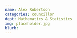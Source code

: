 ```yaml
---
name: Alex Robertson
categories: councillor
dept: Mathematics & Statistics
img: placeholder.jpg
blurb:
---
```

